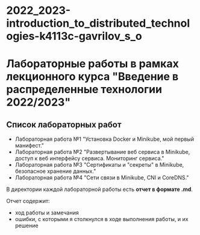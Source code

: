 # 2022_2023-introduction_to_distributed_technologies-k4113c-gavrilov_s_o

# Лабораторные работы в рамках лекционного курса "Введение в распределенные технологии 2022/2023"

## Список лабораторных работ
* Лабораторная работа №1 "Установка Docker и Minikube, мой первый манифест."
* Лабораторная работа №2 "Развертывание веб сервиса в Minikube, доступ к веб интерфейсу сервиса. Мониторинг сервиса."
* Лабораторная работа №3 "Сертификаты и "секреты" в Minikube, безопасное хранение данных."
* Лабораторная работа №4 "Сети связи в Minikube, CNI и CoreDNS."

В директории каждой лабораторной работы есть **отчет в формате .md**.

Отчет содержит:
* ход работы и замечания
* ошибки, с которыми я столкнулся в ходе выполнения работы, и их решение
